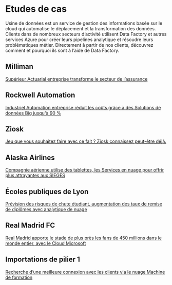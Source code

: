 <properties 
    pageTitle="Etudes de cas | Microsoft Azure" 
    description="Découvrez comment certains de nos clients ont été Azure Data Factory." 
    services="data-factory" 
    documentationCenter="" 
    authors="sharonlo101" 
    manager="jhubbard" 
    editor="monicar"/>

<tags 
    ms.service="data-factory" 
    ms.workload="data-services" 
    ms.tgt_pltfrm="na" 
    ms.devlang="na" 
    ms.topic="article" 
    ms.date="09/20/2016" 
    ms.author="shlo"/>

# <a name="customer-case-studies"></a>Etudes de cas

Usine de données est un service de gestion des informations basée sur le cloud qui automatise le déplacement et la transformation des données. Clients dans de nombreux secteurs d’activité utilisent Data Factory et autres services Azure pour créer leurs pipelines analytique et résoudre leurs problématiques métier.  Directement à partir de nos clients, découvrez comment et pourquoi ils sont à l’aide de Data Factory.

## <a name="milliman"></a>Milliman

[Supérieur Actuarial entreprise transforme le secteur de l’assurance](https://customers.microsoft.com/Pages/CustomerStory.aspx?recid=20096)

## <a name="rockwell-automation"></a>Rockwell Automation

[Industriel Automation entreprise réduit les coûts grâce à des Solutions de données Big jusqu'à 90 %](https://customers.microsoft.com/Pages/CustomerStory.aspx?recid=18356)

## <a name="ziosk"></a>Ziosk

[Jeu que vous souhaitez faire avec ce fait ? Ziosk connaissez peut-être déjà.](https://customers.microsoft.com/Pages/CustomerStory.aspx?recid=18294)

## <a name="alaska-airlines"></a>Alaska Airlines

[Compagnie aérienne utilise des tablettes, les Services en nuage pour offrir plus attrayantes aux SIEGES](https://customers.microsoft.com/Pages/CustomerStory.aspx?recid=19357)

## <a name="tacoma-public-schools"></a>Écoles publiques de Lyon

[Prévision des risques de chute étudiant, augmentation des taux de remise de diplômes avec analytique de nuage](https://customers.microsoft.com/Pages/CustomerStory.aspx?recid=20703)

## <a name="real-madrid-fc"></a>Real Madrid FC

[Real Madrid apporte le stade de plus près les fans de 450 millions dans le monde entier, avec le Cloud Microsoft](https://customers.microsoft.com/Pages/CustomerStory.aspx?recid=20522)

## <a name="pier-1-imports"></a>Importations de pilier 1

[Recherche d’une meilleure connexion avec les clients via le nuage Machine de formation](https://customers.microsoft.com/Pages/CustomerStory.aspx?recid=11257)
